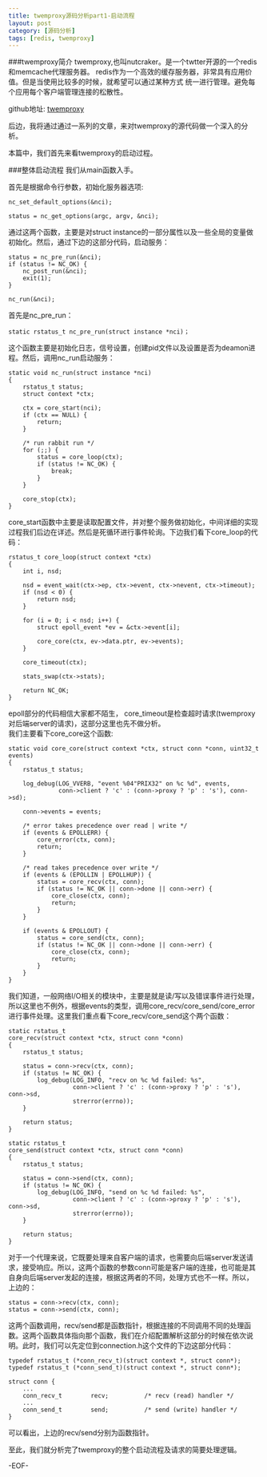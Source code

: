 ```yaml
---
title: twemproxy源码分析part1-启动流程
layout: post
category: [源码分析]
tags: [redis, twemproxy]
---
```


###twemproxy简介
twemproxy,也叫nutcraker。是一个twtter开源的一个redis和memcache代理服务器。 redis作为一个高效的缓存服务器，非常具有应用价值。但是当使用比较多的时候，就希望可以通过某种方式 统一进行管理。避免每个应用每个客户端管理连接的松散性。  

github地址: [twemproxy](https://github.com/twitter/twemproxy)  

后边，我将通过通过一系列的文章，来对twemproxy的源代码做一个深入的分析。  

本篇中，我们首先来看twemproxy的启动过程。  

###整体启动流程
我们从main函数入手。  

首先是根据命令行参数，初始化服务器选项:  

	nc_set_default_options(&nci);

    status = nc_get_options(argc, argv, &nci);   

通过这两个函数，主要是对struct instance的一部分属性以及一些全局的变量做初始化。然后，通过下边的这部分代码，启动服务：  

	status = nc_pre_run(&nci);
    if (status != NC_OK) {
        nc_post_run(&nci);
        exit(1);
    }

    nc_run(&nci);  

首先是nc\_pre\_run：  

	static rstatus_t nc_pre_run(struct instance *nci)；  

这个函数主要是初始化日志，信号设置，创建pid文件以及设置是否为deamon进程。然后，调用nc\_run启动服务：
	
	static void nc_run(struct instance *nci)
	{
		rstatus_t status;
	    struct context *ctx;
	
	    ctx = core_start(nci);
	    if (ctx == NULL) {
	        return;
	    }
	
	    /* run rabbit run */
	    for (;;) {
	        status = core_loop(ctx);
	        if (status != NC_OK) {
	            break;
	        }
	    }
	
	    core_stop(ctx);
	}  

core\_start函数中主要是读取配置文件，并对整个服务做初始化，中间详细的实现过程我们后边在详述。然后是死循环进行事件轮询。下边我们看下core\_loop的代码：  

	rstatus_t core_loop(struct context *ctx)
	{
	    int i, nsd;
	
	    nsd = event_wait(ctx->ep, ctx->event, ctx->nevent, ctx->timeout);
	    if (nsd < 0) {
	        return nsd;
	    }
	
	    for (i = 0; i < nsd; i++) {
	        struct epoll_event *ev = &ctx->event[i];
	
	        core_core(ctx, ev->data.ptr, ev->events);
	    }
	
	    core_timeout(ctx);
	
	    stats_swap(ctx->stats);
	
	    return NC_OK;
	}

epoll部分的代码相信大家都不陌生， core\_timeout是检查超时请求(twemproxy对后端server的请求)，这部分这里也先不做分析。  
我们主要看下core\_core这个函数:  

	static void core_core(struct context *ctx, struct conn *conn, uint32_t events)
	{
	    rstatus_t status;
	
	    log_debug(LOG_VVERB, "event %04"PRIX32" on %c %d", events,
	              conn->client ? 'c' : (conn->proxy ? 'p' : 's'), conn->sd);
	
	    conn->events = events;
	
	    /* error takes precedence over read | write */
	    if (events & EPOLLERR) {
	        core_error(ctx, conn);
	        return;
	    }
	
	    /* read takes precedence over write */
	    if (events & (EPOLLIN | EPOLLHUP)) {
	        status = core_recv(ctx, conn);
	        if (status != NC_OK || conn->done || conn->err) {
	            core_close(ctx, conn);
	            return;
	        }
	    }
	
	    if (events & EPOLLOUT) {
	        status = core_send(ctx, conn);
	        if (status != NC_OK || conn->done || conn->err) {
	            core_close(ctx, conn);
	            return;
	        }
	    }
	}  

我们知道，一般网络I/O相关的模块中，主要是就是读/写以及错误事件进行处理，所以这里也不例外，根据events的类型，调用core_recv/core_send/core_error进行事件处理。这里我们重点看下core\_recv/core\_send这个两个函数：  

	static rstatus_t
	core_recv(struct context *ctx, struct conn *conn)
	{
	    rstatus_t status;
	
	    status = conn->recv(ctx, conn);
	    if (status != NC_OK) {
	        log_debug(LOG_INFO, "recv on %c %d failed: %s",
	                  conn->client ? 'c' : (conn->proxy ? 'p' : 's'), conn->sd,
	                  strerror(errno));
	    }
	
	    return status;
	}

	static rstatus_t
	core_send(struct context *ctx, struct conn *conn)
	{
	    rstatus_t status;
	
	    status = conn->send(ctx, conn);
	    if (status != NC_OK) {
	        log_debug(LOG_INFO, "send on %c %d failed: %s",
	                  conn->client ? 'c' : (conn->proxy ? 'p' : 's'), conn->sd,
	                  strerror(errno));
	    }
	
	    return status;
	}  

对于一个代理来说，它既要处理来自客户端的请求，也需要向后端server发送请求，接受响应。所以，这两个函数的参数conn可能是客户端的连接，也可能是其自身向后端server发起的连接，根据这两者的不同，处理方式也不一样。所以，上边的：
	
	status = conn->recv(ctx, conn);
	status = conn->send(ctx, conn);  

这两个函数调用，recv/send都是函数指针，根据连接的不同调用不同的处理函数。这两个函数具体指向那个函数，我们在介绍配置解析这部分的时候在依次说明。此时，我们可以先定位到connection.h这个文件的下边这部分代码：
	
	typedef rstatus_t (*conn_recv_t)(struct context *, struct conn*);
	typedef rstatus_t (*conn_send_t)(struct context *, struct conn*);

	struct conn {
		...
		conn_recv_t        recv;          /* recv (read) handler */
		...
		conn_send_t        send;          /* send (write) handler */
	}  

可以看出，上边的recv/send分别为函数指针。  

至此，我们就分析完了twemproxy的整个启动流程及请求的简要处理逻辑。  

-EOF-
